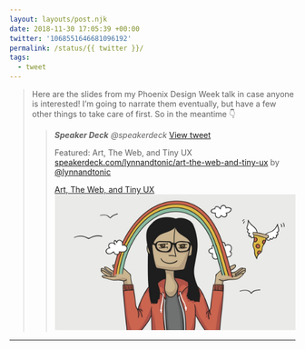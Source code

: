 ```yaml
---
layout: layouts/post.njk
date: 2018-11-30 17:05:39 +00:00
twitter: '1068551646681096192'
permalink: /status/{{ twitter }}/
tags: 
  - tweet
---
```


> Here are the slides from my Phoenix Design Week talk in case anyone is interested! I’m going to narrate them eventually, but have a few other things to take care of first. So in the meantime 👇 
> 
> > <cite>**Speaker Deck** @speakerdeck</cite> [View tweet](https://twitter.com/speakerdeck/status/1067584920447520768)
> > 
> > Featured: Art, The Web, and Tiny UX [speakerdeck.com/lynnandtonic/art-the-web-and-tiny-ux](https://speakerdeck.com/lynnandtonic/art-the-web-and-tiny-ux) by 
[@lynnandtonic](/)
> > 
> > [<span>Art, The Web, and Tiny UX</span> ![Art, The Web, and Tiny UX](/img/_qt/QpYk64nC.jpg)](https://speakerdeck.com/lynnandtonic/art-the-web-and-tiny-ux)

---
